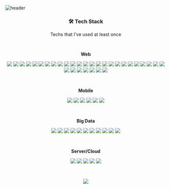 <!-- https://simpleicons.org/ -->

![header](https://capsule-render.vercel.app/api?type=waving&color=auto&height=300&section=header&text=CHARLES%20LEE&fontSize=90&animation=fadeIn&fontAlignY=38&desc=leechanwoo-kor&descAlignY=51&descAlign=62)

<h3 align="center">🛠 Tech Stack</h3>

<p align="center"> Techs that I've used at least once </p>

<br>

<p align="center"> <b>Web</b> </p>

<p align="center">
<img src="https://img.shields.io/badge/Java-007396?style=for-the-badge&logo=java&logoColor=white">
<img src="https://img.shields.io/badge/Spring-6DB33F?style=for-the-badge&logo=Spring&logoColor=white">
<img src="https://img.shields.io/badge/Oracle-F80000?style=for-the-badge&logo=oracle&logoColor=white">
<img src="https://img.shields.io/badge/MySQL-4479A1?style=for-the-badge&logo=mysql&logoColor=white">
<img src="https://img.shields.io/badge/PostgreSQL-4169E1?style=for-the-badge&logo=postgresql&logoColor=white">
<img src="https://img.shields.io/badge/MSSQL-CC2927?style=for-the-badge&logo=microsoftsqlserver&logoColor=white">
<img src="https://img.shields.io/badge/JavaScript-F7DF1E?style=for-the-badge&logo=javascript&logoColor=black">
<img src="https://img.shields.io/badge/jQuery-0769AD?style=for-the-badge&logo=jquery&logoColor=white">
<img src="https://img.shields.io/badge/Node.js-339933?style=for-the-badge&logo=node.js&logoColor=white">
<img src="https://img.shields.io/badge/Vue.js-4FC08D?style=for-the-badge&logo=vue.js&logoColor=white">
<img src="https://img.shields.io/badge/Webpack-8DD6F9?style=for-the-badge&logo=webpack&logoColor=white">
<img src="https://img.shields.io/badge/Bootstrap-7952B3?style=for-the-badge&logo=bootstrap&logoColor=white">
<img src="https://img.shields.io/badge/html5-E34F26?style=for-the-badge&logo=html5&logoColor=white">
<img src="https://img.shields.io/badge/css3-1572B6?style=for-the-badge&logo=css3&logoColor=white">
<img src="https://img.shields.io/badge/postcss-DD3A0A?style=for-the-badge&logo=postcss&logoColor=white">
<img src="https://img.shields.io/badge/Git-F05032?style=for-the-badge&logo=git&logoColor=white">
<img src="https://img.shields.io/badge/GitHub-181717?style=for-the-badge&logo=github&logoColor=white">
<img src="https://img.shields.io/badge/GitHub Pages-222222?style=for-the-badge&logo=githubpages&logoColor=white">
<img src="https://img.shields.io/badge/Jira Software-0052CC?style=for-the-badge&logo=jirasoftware&logoColor=white">
<img src="https://img.shields.io/badge/Confluence-172B4D?style=for-the-badge&logo=confluence&logoColor=white">
<img src="https://img.shields.io/badge/SonarQube-4E9BCD?style=for-the-badge&logo=sonarqube&logoColor=white">
<img src="https://img.shields.io/badge/apache tomcat-F8DC75?style=for-the-badge&logo=apachetomcat&logoColor=white">
<img src="https://img.shields.io/badge/Spring Boot-6DB33F?style=for-the-badge&logo=springboot&logoColor=white">
<img src="https://img.shields.io/badge/apache maven-C71A36?style=for-the-badge&logo=apachemaven&logoColor=white">
<img src="https://img.shields.io/badge/Gradle-02303A?style=for-the-badge&logo=gradle&logoColor=white">
<img src="https://img.shields.io/badge/Eclipse IDE-2C2255?style=for-the-badge&logo=eclipseide&logoColor=white">
<img src="https://img.shields.io/badge/IntelliJ IDEA-000000?style=for-the-badge&logo=intellijidea&logoColor=white">
<img src="https://img.shields.io/badge/Visual Studio-5C2D91?style=for-the-badge&logo=visualstudio&logoColor=white">
<img src="https://img.shields.io/badge/Visual Studio Code-007ACC?style=for-the-badge&logo=visualstudiocode&logoColor=white">
<img src="https://img.shields.io/badge/Postman-FF6C37?style=for-the-badge&logo=postman&logoColor=white">
<img src="https://img.shields.io/badge/apache kafka-231F20?style=for-the-badge&logo=apachekafka&logoColor=white">
<img src="https://img.shields.io/badge/spring security-36DB33F?style=for-the-badge&logo=springsecurity&logoColor=white">
</p>

<br>

<p align="center"> <b>Mobile</b> </p>

<p align="center">
<img src="https://img.shields.io/badge/C Sharp-239120?style=for-the-badge&logo=csharp&logoColor=white">
<img src="https://img.shields.io/badge/Unity-000000?style=for-the-badge&logo=unity&logoColor=white">
<img src="https://img.shields.io/badge/Android-3DDC84?style=for-the-badge&logo=android&logoColor=white">
<img src="https://img.shields.io/badge/Android Studio-3DDC84?style=for-the-badge&logo=androidstudio&logoColor=white">
<img src="https://img.shields.io/badge/Dart-0175C2?style=for-the-badge&logo=dart&logoColor=white">
<img src="https://img.shields.io/badge/Flutter-02569B?style=for-the-badge&logo=flutter&logoColor=white">
</p>

<br>

<p align="center"> <b>Big Data</b> </p>

<p align="center">
<img src="https://img.shields.io/badge/R-276DC3?style=for-the-badge&logo=r&logoColor=white">
<img src="https://img.shields.io/badge/Python-3776AB?style=for-the-badge&logo=python&logoColor=white">
<img src="https://img.shields.io/badge/NumPy-013243?style=for-the-badge&logo=numpy&logoColor=white">
<img src="https://img.shields.io/badge/pandas-150458?style=for-the-badge&logo=pandas&logoColor=white">
<img src="https://img.shields.io/badge/PyPI-3775A9?style=for-the-badge&logo=pypi&logoColor=white">
<img src="https://img.shields.io/badge/Anaconda-44A833?style=for-the-badge&logo=anaconda&logoColor=white">
<img src="https://img.shields.io/badge/Jupyter-F37626?style=for-the-badge&logo=jupyter&logoColor=white">
<img src="https://img.shields.io/badge/PyCharm-000000?style=for-the-badge&logo=pycharm&logoColor=white">
<img src="https://img.shields.io/badge/TensorFlow-FF6F00?style=for-the-badge&logo=tensorflow&logoColor=white">
<img src="https://img.shields.io/badge/PyTorch-EE4C2C?style=for-the-badge&logo=pytorch&logoColor=white">
<img src="https://img.shields.io/badge/scikit learn-3DCD58?style=for-the-badge&logo=scikit-learn&logoColor=white">
</p>

<br>

<p align="center"> <b>Server/Cloud</b> </p>

<p align="center">
<img src="https://img.shields.io/badge/Google Cloud-4285F4?style=for-the-badge&logo=google-cloud&logoColor=white">
<img src="https://img.shields.io/badge/Amazon AWS-232F3E?style=for-the-badge&logo=amazon-aws&logoColor=white">
<img src="https://img.shields.io/badge/Amazon EC2-FF9900?style=for-the-badge&logo=amazon-ec2&logoColor=white">
<img src="https://img.shields.io/badge/Amazon S3-569A31?style=for-the-badge&logo=amazon-s3&logoColor=white">
<img src="https://img.shields.io/badge/Flask-000000?style=for-the-badge&logo=flask&logoColor=white">
</p>

<br>

<p align="center">
<a href="https://hits.seeyoufarm.com"><img src="https://hits.seeyoufarm.com/api/count/incr/badge.svg?url=https%3A%2F%2Fgithub.com%2Fleechanwoo-kor&count_bg=%233D9CC8&title_bg=%23555555&icon=github.svg&icon_color=%23E7E7E7&title=hits&edge_flat=false"/></a>
</p>
